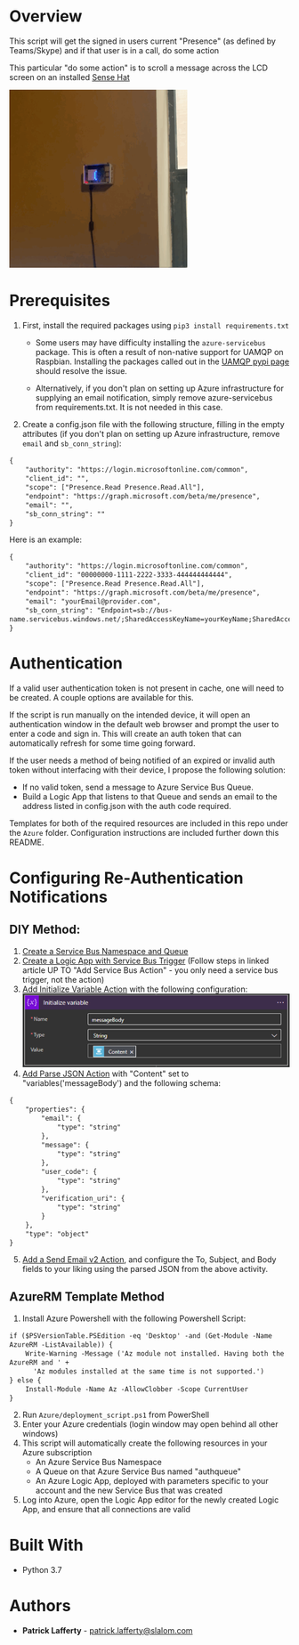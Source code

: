 # Overview

This script will get the signed in users current "Presence" (as defined by Teams/Skype) and if that user is in a call, do some action

This particular "do some action" is to scroll a message across the LCD screen on an installed [Sense Hat](https://www.raspberrypi.org/products/sense-hat/)

![End Result](img/endResult.GIF)

# Prerequisites

1. First, install the required packages using `pip3 install requirements.txt`

    * Some users may have difficulty installing the `azure-servicebus` package.  This is often a result of non-native support for UAMQP on Raspbian.  Installing the packages called out in the [UAMQP pypi page](https://pypi.org/project/uamqp/) should resolve the issue.

    * Alternatively, if you don't plan on setting up Azure infrastructure for supplying an email notification, simply remove azure-servicebus from requirements.txt. It is not needed in this case.

2. Create a config.json file with the following structure, filling in the empty attributes (if you don't plan on setting up Azure infrastructure, remove `email` and `sb_conn_string`):
```
{
    "authority": "https://login.microsoftonline.com/common",
    "client_id": "",
    "scope": ["Presence.Read Presence.Read.All"],
    "endpoint": "https://graph.microsoft.com/beta/me/presence",
    "email": "",
    "sb_conn_string": ""
}
```

Here is an example:
```
{
    "authority": "https://login.microsoftonline.com/common",
    "client_id": "00000000-1111-2222-3333-444444444444",
    "scope": ["Presence.Read Presence.Read.All"],
    "endpoint": "https://graph.microsoft.com/beta/me/presence",
    "email": "yourEmail@provider.com",
    "sb_conn_string": "Endpoint=sb://bus-name.servicebus.windows.net/;SharedAccessKeyName=yourKeyName;SharedAccessKey=yourBigLongComplicatedKey;EntityPath=yourQueueName"
}
```

# Authentication

If a valid user authentication token is not present in cache, one will need to be created. A couple options are available for this.

If the script is run manually on the intended device, it will open an authentication window in the default web browser and prompt the user to enter a code and sign in.  This will create an auth token that can automatically refresh for some time going forward.

If the user needs a method of being notified of an expired or invalid auth token without interfacing with their device, I propose the following solution:

* If no valid token, send a message to Azure Service Bus Queue.  
* Build a Logic App that listens to that Queue and sends an email to the address listed in config.json with the auth code required.

Templates for both of the required resources are included in this repo under the `Azure` folder. Configuration instructions are included further down this README.

# Configuring Re-Authentication Notifications

## DIY Method:

1. [Create a Service Bus Namespace and Queue](https://docs.microsoft.com/en-us/azure/service-bus-messaging/service-bus-quickstart-portal)
2. [Create a Logic App with Service Bus Trigger](https://docs.microsoft.com/en-us/azure/connectors/connectors-create-api-servicebus) (Follow steps in linked article UP TO "Add Service Bus Action" - you only need a service bus trigger, not the action)
3. [Add Initialize Variable Action](https://docs.microsoft.com/en-us/azure/logic-apps/logic-apps-create-variables-store-values#initialize-variable) with the following configuration:
![Initialize Variable](img/init_var.png)
4. [Add Parse JSON Action](https://docs.microsoft.com/en-us/azure/logic-apps/logic-apps-perform-data-operations#parse-json-action) with "Content" set to "variables('messageBody') and the following schema:
```
{
    "properties": {
        "email": {
            "type": "string"
        },
        "message": {
            "type": "string"
        },
        "user_code": {
            "type": "string"
        },
        "verification_uri": {
            "type": "string"
        }
    },
    "type": "object"
}

```
5. [Add a Send Email v2 Action](https://docs.microsoft.com/en-us/connectors/office365/#send-an-email-(v2)), and configure the To, Subject, and Body fields to your liking using the parsed JSON from the above activity.

## AzureRM Template Method
1. Install Azure Powershell with the following Powershell Script:
```
if ($PSVersionTable.PSEdition -eq 'Desktop' -and (Get-Module -Name AzureRM -ListAvailable)) {
    Write-Warning -Message ('Az module not installed. Having both the AzureRM and ' +
      'Az modules installed at the same time is not supported.')
} else {
    Install-Module -Name Az -AllowClobber -Scope CurrentUser
}
```
2. Run `Azure/deployment_script.ps1` from PowerShell
3. Enter your Azure credentials (login window may open behind all other windows)
4. This script will automatically create the following resources in your Azure subscription
    * An Azure Service Bus Namespace
    * A Queue on that Azure Service Bus named "authqueue"
    * An Azure Logic App, deployed with parameters specific to your account and the new Service Bus that was created
5. Log into Azure, open the Logic App editor for the newly created Logic App, and ensure that all connections are valid

# Built With
* Python 3.7

# Authors
* **Patrick Lafferty** - [patrick.lafferty@slalom.com](mailto:patrick.lafferty@slalom.com)
